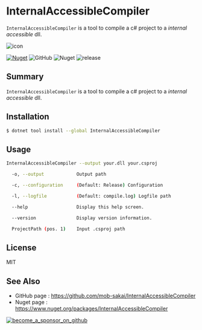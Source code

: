 # InternalAccessibleCompiler

`InternalAccessibleCompiler` is a tool to compile a c# project to a _internal accessible_ dll.

![icon](https://user-images.githubusercontent.com/12690315/69955042-1dc8a380-1540-11ea-9d38-fa7fa77b22d9.png)

[![Nuget](https://img.shields.io/nuget/v/InternalAccessibleCompiler)](https://www.nuget.org/packages/InternalAccessibleCompiler)
![GitHub](https://img.shields.io/github/license/mob-sakai/InternalAccessibleCompiler)
![Nuget](https://img.shields.io/nuget/dt/InternalAccessibleCompiler)
![release](https://github.com/mob-sakai/InternalAccessibleCompiler/workflows/release/badge.svg)

## Summary

`InternalAccessibleCompiler` is a tool to compile a c# project to a _internal accessible_ dll.

## Installation

```bash
$ dotnet tool install --global InternalAccessibleCompiler
```

## Usage

```bash
InternalAccessibleCompiler --output your.dll your.csproj

  -o, --output            Output path

  -c, --configuration     (Default: Release) Configuration

  -l, --logfile           (Default: compile.log) Logfile path

  --help                  Display this help screen.

  --version               Display version information.

  ProjectPath (pos. 1)    Input .csproj path
```

## License

MIT

## See Also

- GitHub page : https://github.com/mob-sakai/InternalAccessibleCompiler
- Nuget page : https://www.nuget.org/packages/InternalAccessibleCompiler

[![become_a_sponsor_on_github](https://user-images.githubusercontent.com/12690315/66942881-03686280-f085-11e9-9586-fc0b6011029f.png)](https://github.com/users/mob-sakai/sponsorship)
